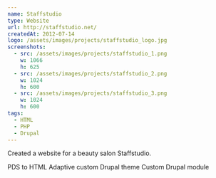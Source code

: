 ```yaml
---
name: Staffstudio
type: Website
url: http://staffstudio.net/
createdAt: 2012-07-14
logo: /assets/images/projects/staffstudio_logo.jpg
screenshots: 
  - src: /assets/images/projects/staffstudio_1.png
    w: 1066
    h: 625
  - src: /assets/images/projects/staffstudio_2.png
    w: 1024
    h: 600
  - src: /assets/images/projects/staffstudio_3.png
    w: 1024
    h: 600
tags:
  - HTML
  - PHP 
  - Drupal
---
```


Created a website for a beauty salon Staffstudio.

PDS to HTML
Adaptive custom Drupal theme
Custom Drupal module
